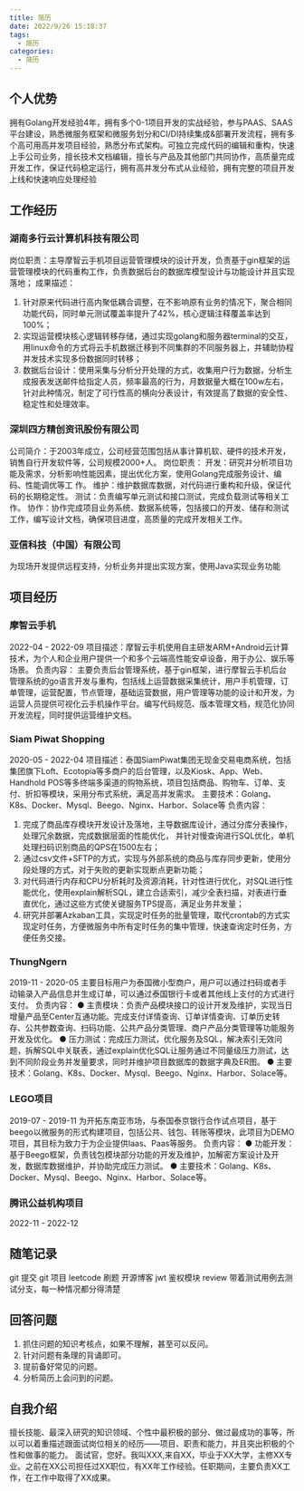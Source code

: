 ```yaml
---
title: 简历
date: 2022/9/26 15:18:37
tags:
  - 简历
categories:
  - 简历
---
```



## 个人优势
拥有Golang开发经验4年，拥有多个0-1项目开发的实战经验，参与PAAS、SAAS平台建设，熟悉微服务框架和微服务划分和CI/DI持续集成&部署开发流程，拥有多个高可用高并发项目经验，熟悉分布式架构。可独立完成代码的编辑和重构，快速上手公司业务，擅长技术文档编辑，擅长与产品及其他部门共同协作，高质量完成开发工作，保证代码稳定运行，拥有高并发分布式从业经验，拥有完整的项目开发上线和快速响应处理经验

## 工作经历
### 湖南多行云计算机科技有限公司 
岗位职责：主导摩智云手机项目运营管理模块的设计开发，负责基于gin框架的运营管理模块的代码重构工作，负责数据后台的数据库模型设计与功能设计并且实现落地；
成果描述：
1.	针对原来代码进行高内聚低耦合调整，在不影响原有业务的情况下，聚合相同功能代码，同时单元测试覆盖率提升了42%，核心逻辑注释覆盖率达到100%；
2.	实现运营模块核心逻辑转移存储，通过实现golang和服务器terminal的交互，用linux命令的方式将云手机数据迁移到不同集群的不同服务器上，并辅助协程并发技术实现多份数据同时转移；
3.	数据后台设计：使用采集与分析分开处理的方式，收集用户行为数据，分析生成报表发送邮件给指定人员，频率最高的行为，月数据量大概在100w左右，针对此种情况，制定了可行性高的横向分表设计，有效提高了数据的安全性、稳定性和处理效率。

###  深圳四方精创资讯股份有限公司
公司简介：于2003年成立，公司经营范围包括从事计算机软、硬件的技术开发，销售自行开发软件等，公司规模2000+人。
岗位职责：
开发：研究并分析项目功能及需求，分析影响性能因素，提出优化方案，使用Golang完成服务设计、编码、性能调优等工
作。 
维护：维护数据库数据，对代码进行重构和升级，保证代码的长期稳定性。
测试：负责编写单元测试和接口测试，完成负载测试等相关工作。
协作：协作完成项目业务系统、数据系统等，包括接口的开发、储存和测试工作，编写设计文档，确保项目进度，高质量的完成开发相关工作。

### 亚信科技（中国）有限公司
为现场开发提供远程支持，分析业务并提出实现方案，使用Java实现业务功能


## 项目经历
### 摩智云手机  
2022-04 - 2022-09
项目描述：摩智云手机使用自主研发ARM+Android云计算技术，为个人和企业用户提供一个和多个云端高性能安卓设备，用于办公、娱乐等场景。
负责内容：
主要负责后台管理系统，基于gin框架，进行摩智云手机后台管理系统的go语言开发与重构，包括线上运营数据采集统计，用户手机管理，订单管理，运营配置，节点管理，基础运营数据，用户管理等功能的设计和开发，为运营人员提供可视化云手机操作平台。编写代码规范、版本管理文档，规范化协同开发流程，同时提供运营维护文档。

### Siam Piwat Shopping
2020-05 - 2022-04
项目描述：泰国SiamPiwat集团无现金交易电商系统，包括集团旗下Loft、Ecotopia等多商户的后台管理，以及Kiosk、App、Web、Handhold POS等多终端多渠道的购物系统，项目包括商品、购物车、订单、支付、折扣等模块，采用分布式系统，满足高并发需求。
主要技术：Golang、K8s、Docker、Mysql、Beego、Nginx、Harbor、Solace等
负责内容：
1.	完成了商品库存模块开发设计及落地，主导数据库设计，通过分库分表操作，处理冗余数据，完成数据层面的性能优化， 并针对慢查询进行SQL优化，单机处理扫码识别商品的QPS在1500左右；
2.	通过csv文件+SFTP的方式，实现与外部系统的商品与库存同步更新，使用分段处理的方式，对于失败的更新实现断点更新功能；
3.	对代码进行内存和CPU分析耗时及资源消耗，针对性进行优化，对SQL进行性能优化，使用explain解析SQL，建立合适索引，减少全表扫描，对表进行垂直优化，通过这些方式使关键服务TPS提高，满足业务并发量；
4.	研究并部署Azkaban工具，实现定时任务的批量管理，取代crontab的方式实现定时任务，方便微服务中所有定时任务的集中管理，快速查询定时任务，方便任务交接。

### ThungNgern
2019-11 - 2020-05
主要目标用户为泰国微小型商户，用户可以通过扫码或者手动输录入产品信息并生成订单，可以通过泰国银行卡或者其他线上支付的方式进行支付。 
负责内容：
● 主责模块：负责产品模块接口的设计开发及维护，实现当日增量产品至Center互通功能。完成支付详情查询、订单详情查询、订单历史转存、公共参数查询、扫码功能、公共产品分类管理、商户产品分类管理等功能服务开发及优化。
● 压力测试：完成压力测试，优化服务及SQL，解决索引无效问题，拆解SQL中关联表，通过explain优化SQL让服务通过不同量级压力测试，达到不同阶段业务并发量要求，同时并维护项目数据库的数据字典及ER图。
● 主要技术：Golang、K8s、Docker、Mysql、Beego、Nginx、Harbor、Solace等。


### LEGO项目
2019-07 - 2019-11
为开拓东南亚市场，与泰国泰京银行合作试点项目，基于beego以微服务的形式构建项目，包括公共、钱包、转账等模块，此项目为DEMO项目，其目标为致力于为企业提供Iaas、Paas等服务。
负责内容：
● 功能开发：基于Beego框架，负责钱包模块部分功能的开发及维护，加解密方案设计及开发，数据库数据维护，并协助完成压力测试。
● 主要技术：Golang、K8s、Docker、Mysql、Beego、Nginx、Harbor、Solace等。


### 腾讯公益机构项目
2022-11 - 2022-12


## 随笔记录
git 提交
git 项目
leetcode 刷题
开源博客
jwt 鉴权模块
review 带着测试用例去测试分支，每一种情况都分得清楚

## 回答问题
1. 抓住问题的知识考核点，如果不理解，甚至可以反问。
2. 针对问题有条理的背诵即可。
3. 提前备好常见的问题。
4. 分析简历上会问到的问题。

## 自我介绍
擅长技能、最深入研究的知识领域、个性中最积极的部分、做过最成功的事等，所以可以着重描述跟面试岗位相关的经历——项目、职责和能力，并且突出积极的个性和做事的能力。
面试官，您好。我叫XXX,来自XX，毕业于XX大学，主修XX专业。之前在XX公司担任过XX职位，有XX年工作经验。任职期间，主要负责XX工作，在工作中取得了XX成果。